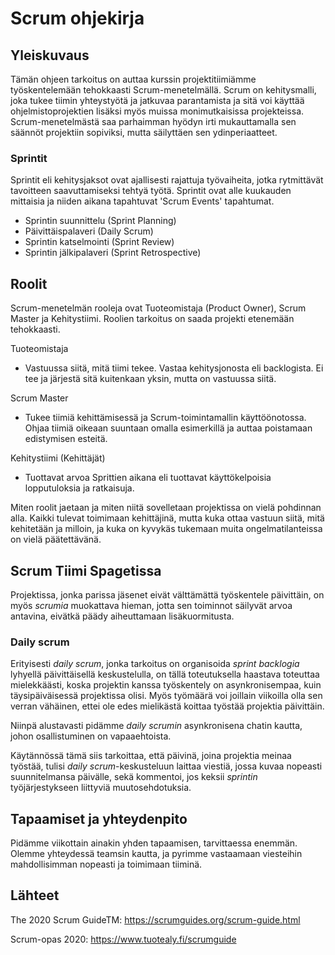 # Scrum ohjekirja

## Yleiskuvaus
Tämän ohjeen tarkoitus on auttaa kurssin projektitiimiämme työskentelemään tehokkaasti Scrum-menetelmällä. Scrum on kehitysmalli, joka tukee tiimin yhteystyötä ja jatkuvaa parantamista ja sitä voi käyttää ohjelmistoprojektien lisäksi myös muissa monimutkaisissa projekteissa. Scrum-menetelmästä saa parhaimman hyödyn irti mukauttamalla sen säännöt projektiin sopiviksi, mutta säilyttäen sen ydinperiaatteet. 

### Sprintit

Sprintit eli kehitysjaksot ovat ajallisesti rajattuja työvaiheita, jotka rytmittävät tavoitteen saavuttamiseksi tehtyä työtä. Sprintit ovat alle kuukauden mittaisia ja niiden aikana tapahtuvat 'Scrum Events' tapahtumat. 
* Sprintin suunnittelu (Sprint Planning)
* Päivittäispalaveri (Daily Scrum)
* Sprintin katselmointi (Sprint Review)
* Sprintin jälkipalaveri (Sprint Retrospective)

## Roolit

Scrum-menetelmän rooleja ovat Tuoteomistaja (Product Owner), Scrum Master ja Kehitystiimi. Roolien tarkoitus on saada projekti etenemään tehokkaasti.

Tuoteomistaja
* Vastuussa siitä, mitä tiimi tekee. Vastaa kehitysjonosta eli backlogista. Ei tee ja järjestä sitä kuitenkaan yksin, mutta on vastuussa siitä.

Scrum Master
* Tukee tiimiä kehittämisessä ja Scrum-toimintamallin käyttöönotossa. Ohjaa tiimiä oikeaan suuntaan omalla esimerkillä ja auttaa poistamaan edistymisen esteitä.

Kehitystiimi (Kehittäjät)
* Tuottavat arvoa Sprittien aikana eli tuottavat käyttökelpoisia lopputuloksia ja ratkaisuja.

Miten roolit jaetaan ja miten niitä sovelletaan projektissa on vielä pohdinnan alla. Kaikki tulevat toimimaan kehittäjinä, mutta kuka ottaa vastuun siitä, mitä kehitetään ja milloin, ja kuka on kyvykäs tukemaan muita ongelmatilanteissa on vielä päätettävänä.

## Scrum Tiimi Spagetissa

Projektissa, jonka parissa jäsenet eivät välttämättä työskentele päivittäin, on myös *scrumia* muokattava hieman, jotta sen toiminnot säilyvät arvoa antavina, eivätkä päädy aiheuttamaan lisäkuormitusta.

### Daily scrum
Erityisesti *daily scrum*, jonka tarkoitus on organisoida *sprint backlogia* lyhyellä päivittäisellä keskustelulla, on tällä toteutuksella haastava toteuttaa mielekkäästi, koska projektin kanssa työskentely on asynkronisempaa, kuin täysipäiväisessä projektissa olisi.
Myös työmäärä voi joillain viikoilla olla sen verran vähäinen, ettei ole edes mielikästä koittaa työstää projektia päivittäin.

Niinpä alustavasti pidämme *daily scrumin* asynkronisena chatin kautta, johon osallistuminen on vapaaehtoista.

Käytännössä tämä siis tarkoittaa, että päivinä, joina projektia meinaa työstää, tulisi *daily scrum*-keskusteluun laittaa viestiä, jossa kuvaa nopeasti suunnitelmansa päivälle, sekä kommentoi, jos keksii *sprintin* työjärjestykseen liittyviä muutosehdotuksia.

## Tapaamiset ja yhteydenpito
Pidämme viikottain ainakin yhden tapaamisen, tarvittaessa enemmän. Olemme yhteydessä teamsin kautta, ja pyrimme vastaamaan viesteihin mahdollisimman nopeasti ja toimimaan tiiminä.

## Lähteet
The 2020 Scrum GuideTM: https://scrumguides.org/scrum-guide.html

Scrum-opas 2020: https://www.tuotealy.fi/scrumguide

